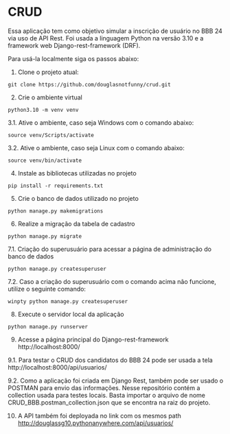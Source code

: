# CRUD

Essa aplicação tem como objetivo simular a inscrição de usuário no BBB 24 via uso de API Rest. Foi usada a linguagem Python na versão 3.10 e a framework web Django-rest-framework (DRF).

Para usá-la localmente siga os passos abaixo:

  1. Clone o projeto atual:
  
    git clone https://github.com/douglasnotfunny/crud.git
  
  2. Crie o ambiente virtual
  
    python3.10 -m venv venv
    
  3.1. Ative o ambiente, caso seja Windows com o comando abaixo:
    
    source venv/Scripts/activate
   
  3.2. Ative o ambiente, caso seja Linux com o comando abaixo:
    
    source venv/bin/activate
  
  4. Instale as bibliotecas utilizadas no projeto
  
    pip install -r requirements.txt
    
  5. Crie o banco de dados utilizado no projeto
  
    python manage.py makemigrations

  6. Realize a migração da tabela de cadastro
    
    python manage.py migrate
  
  7.1. Criação do superusuário para acessar a página de administração do banco de dados
    
    python manage.py createsuperuser
  
  7.2. Caso a criação do superusuário com o comando acima não funcione, utilize o seguinte comando:
    
    winpty python manage.py createsuperuser
  
  8. Execute o servidor local da aplicação
    
    python manage.py runserver
  
  9. Acesse a página principal do Django-rest-framework http://localhost:8000/
  
  9.1. Para testar o CRUD dos candidatos do BBB 24 pode ser usada a tela http://localhost:8000/api/usuarios/ 
  
  9.2. Como a aplicação foi criada em Django Rest, também pode ser usado o POSTMAN para envio das informações. Nesse repositório contém a collection usada para testes locais. Basta importar o arquivo de nome CRUD_BBB.postman_collection.json que se encontra na raiz do projeto.
  
  10. A API também foi deployada no link com os mesmos path http://douglassg10.pythonanywhere.com/api/usuarios/
